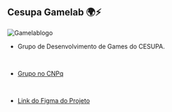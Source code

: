 ## Cesupa Gamelab 🌍:zap:

![Gamelablogo](https://cdn.discordapp.com/attachments/943851191278911489/961770842382037012/Logo.jpg)

 - Grupo de Desenvolvimento de Games do CESUPA.

 </br>

 - [Grupo no CNPq](dgp.cnpq.br/dgp/espelhogrupo/2548253922486783)

</br>

 - [Link do Figma do Projeto](https://cdn.discordapp.com/attachments/943851191278911489/961770842382037012/Logo.jpg)

